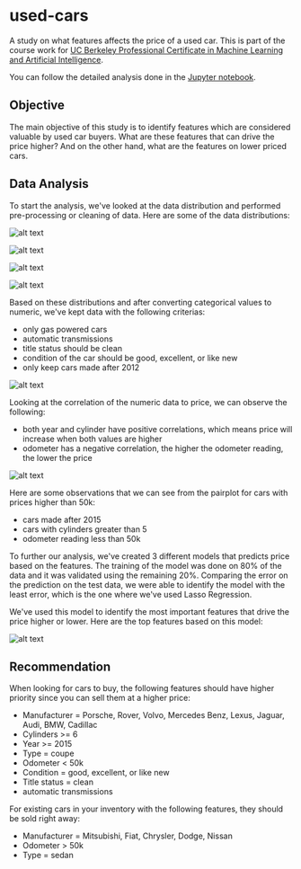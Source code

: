 # used-cars

A study on what features affects the price of a used car. This is part of the course work for [UC Berkeley Professional Certificate in Machine Learning and Artificial Intelligence](https://exec-ed.berkeley.edu/professional-certificate-in-machine-learning-and-artificial-intelligence/). 

You can follow the detailed analysis done in the [Jupyter notebook](https://github.com/cdungca/used-cars/blob/main/prompt_II.ipynb).

## Objective

The main objective of this study is to identify features which are considered valuable by used car buyers. What are these features that can drive the price higher? And on the other hand, what are the features on lower priced cars. 

## Data Analysis

To start the analysis, we've looked at the data distribution and performed pre-processing or cleaning of data. Here are some of the data distributions:

![alt text](https://github.com/cdungca/used-cars/blob/main/images/drive.png "Drive Distribution")

![alt text](https://github.com/cdungca/used-cars/blob/main/images/condition.png "Condition Distribution")

![alt text](https://github.com/cdungca/used-cars/blob/main/images/fuel.png "Fuel Distribution")

![alt text](https://github.com/cdungca/used-cars/blob/main/images/transmission.png "Transmission Distribution")

Based on these distributions and after converting categorical values to numeric, we've kept data with the following criterias:

- only gas powered cars
- automatic transmissions
- title status should be clean
- condition of the car should be good, excellent, or like new
- only keep cars made after 2012

![alt text](https://github.com/cdungca/used-cars/blob/main/images/correlation.png "Correlation")

Looking at the correlation of the numeric data to price, we can observe the following:

- both year and cylinder have positive correlations, which means price will increase when both values are higher
- odometer has a negative correlation, the higher the odometer reading, the lower the price

![alt text](https://github.com/cdungca/used-cars/blob/main/images/pairplot.png "Pairplot")

Here are some observations that we can see from the pairplot for cars with prices higher than 50k:

- cars made after 2015
- cars with cylinders greater than 5
- odometer reading less than 50k 

To further our analysis, we've created 3 different models that predicts price based on the features. The training of the model was done on 80% of the data and it was validated using the remaining 20%. Comparing the error on the prediction on the test data, we were able to identify the model with the least error, which is the one where we've used Lasso Regression.

We've used this model to identify the most important features that drive the price higher or lower. Here are the top features based on this model:

![alt text](https://github.com/cdungca/used-cars/blob/main/images/topcoefficients.png "Top Coefficients")

## Recommendation

When looking for cars to buy, the following features should have higher priority since you can sell them at a higher price:

- Manufacturer = Porsche, Rover, Volvo, Mercedes Benz, Lexus, Jaguar, Audi, BMW, Cadillac
- Cylinders >= 6
- Year >= 2015
- Type = coupe
- Odometer < 50k
- Condition = good, excellent, or like new
- Title status = clean
- automatic transmissions

For existing cars in your inventory with the following features, they should be sold right away:

- Manufacturer = Mitsubishi, Fiat, Chrysler, Dodge, Nissan
- Odometer > 50k
- Type = sedan








